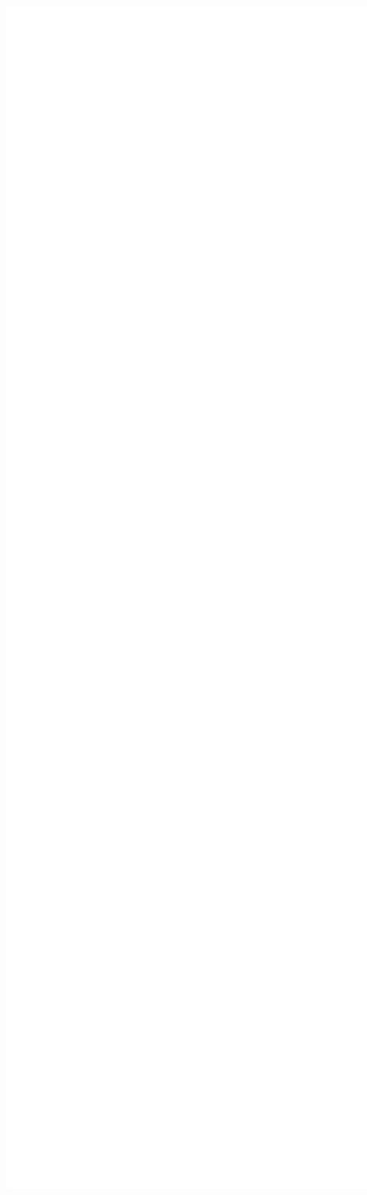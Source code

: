 # 管道模型
<!-- <h1 class="title">管道模型<h1> -->
<style>
  .pip{
    width:3972px;
    height:2400px;
    border:0;
    overflow:scroll;
  }
  h1#管道模型{
      display:none;
  }
</style>

<iframe class="pip" src="/pip.svg">
</iframe>


